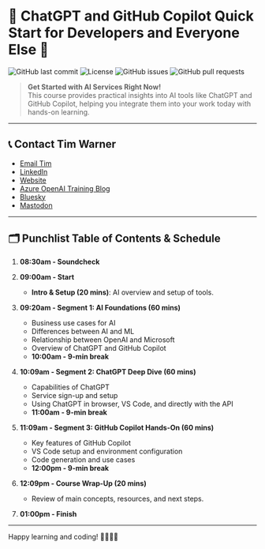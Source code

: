 # 📘 ChatGPT and GitHub Copilot Quick Start for Developers and Everyone Else 🚀

![GitHub last commit](https://img.shields.io/github/last-commit/timothywarner/chatgptclass)
![License](https://img.shields.io/github/license/timothywarner/chatgptclass)
![GitHub issues](https://img.shields.io/github/issues/timothywarner/chatgptclass)
![GitHub pull requests](https://img.shields.io/github/issues-pr/timothywarner/chatgptclass)

> **Get Started with AI Services Right Now!**  
> This course provides practical insights into AI tools like ChatGPT and GitHub Copilot, helping you integrate them into your work today with hands-on learning.

---

## 📞 Contact Tim Warner
- [Email Tim](mailto:timothywarner316@gmail.com)
- [LinkedIn](https://www.linkedin.com/in/timothywarner/)
- [Website](https://techtrainertim.com)
- [Azure OpenAI Training Blog](https://azureopenai.blog)
- [Bluesky](https://bsky.app/profile/techtrainertim.bsky.social)
- [Mastodon](https://mastodon.social/@techtrainertim)

---

## 🗂 Punchlist Table of Contents & Schedule

1. **08:30am - Soundcheck**  
2. **09:00am - Start**  
   - **Intro & Setup (20 mins)**: AI overview and setup of tools.
   
3. **09:20am - Segment 1: AI Foundations (60 mins)**  
   - Business use cases for AI
   - Differences between AI and ML
   - Relationship between OpenAI and Microsoft
   - Overview of ChatGPT and GitHub Copilot  
   - **10:00am - 9-min break**

4. **10:09am - Segment 2: ChatGPT Deep Dive (60 mins)**  
   - Capabilities of ChatGPT
   - Service sign-up and setup
   - Using ChatGPT in browser, VS Code, and directly with the API  
   - **11:00am - 9-min break**

5. **11:09am - Segment 3: GitHub Copilot Hands-On (60 mins)**  
   - Key features of GitHub Copilot
   - VS Code setup and environment configuration
   - Code generation and use cases  
   - **12:00pm - 9-min break**

6. **12:09pm - Course Wrap-Up (20 mins)**  
   - Review of main concepts, resources, and next steps.

7. **01:00pm - Finish**

---

Happy learning and coding! 👨‍💻👩‍💻
